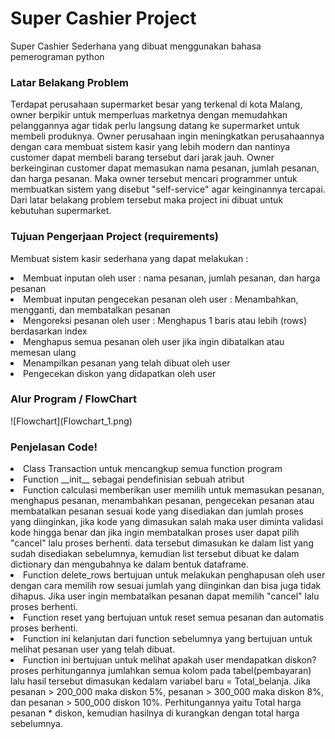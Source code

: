 <h1> Super Cashier Project </h1>
Super Cashier Sederhana yang dibuat menggunakan bahasa pemerograman python 

<h3> Latar Belakang Problem </h3>
Terdapat perusahaan supermarket besar yang terkenal di kota Malang, owner berpikir untuk memperluas marketnya dengan memudahkan pelanggannya agar tidak perlu langsung datang ke supermarket untuk membeli produknya. Owner perusahaan ingin meningkatkan perusahaannya dengan cara membuat sistem kasir yang lebih modern dan nantinya customer dapat membeli barang tersebut dari jarak jauh. Owner berkeinginan customer dapat memasukan nama pesanan, jumlah pesanan, dan harga pesanan. Maka owner tersebut mencari programmer untuk membuatkan sistem yang disebut "self-service" agar keinginannya tercapai. Dari latar belakang problem tersebut maka project ini dibuat untuk kebutuhan supermarket.

<h3> Tujuan Pengerjaan Project (requirements) </h3>
Membuat sistem kasir sederhana yang dapat melakukan : 
<p>
</li><li> Membuat inputan oleh user : nama pesanan, jumlah pesanan, dan harga pesanan 
</li><li> Membuat inputan pengecekan pesanan oleh user : Menambahkan, mengganti, dan membatalkan pesanan
</li><li> Mengoreksi pesanan oleh user : Menghapus 1 baris atau lebih (rows) berdasarkan index
</li><li> Menghapus semua pesanan oleh user jika ingin dibatalkan atau memesan ulang
</li><li> Menampilkan pesanan yang telah dibuat oleh user
</li><li> Pengecekan diskon yang didapatkan oleh user

<h3> Alur Program / FlowChart </h3>
![Flowchart](Flowchart_1.png)


<h3> Penjelasan Code!</h3>
</li><li> Class Transaction untuk mencangkup semua function program
</li><li> Function __init__ sebagai pendefinisian sebuah atribut
</li><li> Function calculasi memberikan user memilih untuk memasukan pesanan, menghapus pesanan, menambahkan pesanan, pengecekan pesanan atau membatalkan pesanan sesuai kode yang disediakan dan jumlah proses yang diinginkan, jika kode yang dimasukan salah maka user diminta validasi kode hingga benar dan jika ingin membatalkan proses user dapat pilih "cancel" lalu proses berhenti. data tersebut dimasukan ke dalam list yang sudah disediakan sebelumnya, kemudian list tersebut dibuat ke 
dalam dictionary dan mengubahnya ke dalam bentuk dataframe.
</li><li> Function delete_rows bertujuan untuk melakukan penghapusan oleh user dengan cara memilih row sesuai jumlah yang diinginkan dan bisa juga tidak dihapus. 
Jika user ingin membatalkan pesanan dapat memilih "cancel" lalu proses berhenti.
</li><li> Function reset yang bertujuan untuk reset semua pesanan dan automatis proses berhenti.
</li><li> Function ini kelanjutan dari function sebelumnya yang bertujuan untuk melihat pesanan user yang telah dibuat.
</li><li> Function ini bertujuan untuk melihat apakah user mendapatkan diskon? proses perhitungannya jumlahkan semua kolom pada tabel(pembayaran) lalu hasil tersebut dimasukan kedalam variabel baru = Total_belanja. Jika pesanan > 200_000 maka diskon 5%, pesanan > 300_000 maka diskon 8%, dan pesanan > 500_000 diskon 10%. Perhitungannya yaitu Total harga pesanan * diskon, kemudian hasilnya di kurangkan dengan total harga sebelumnya.

